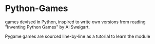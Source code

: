 # Python-Games
games devised in Python, inspired to write own versions from reading "Inventing Python Games" by Al Sweigart.

Pygame games are sourced line-by-line as a tutorial to learn the module
